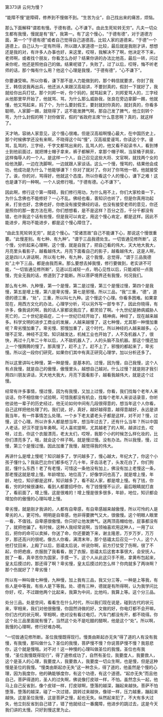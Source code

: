 第373讲 云何为慢？

“能障不慢”是障碍，修养到不慢做不到。“生苦为业”，自己找出来的痛苦，烦恼。

那么下面解释“谓若有慢。于德有德。心不谦下。由此生死轮转无穷”。凡夫一切众生都有我慢，慢就是有“我”，我第一。有了这个慢心，“于德有德”，对于道德方面，第一个“于德有德”或者自己觉得自己道德高，比较人家的道德来，“于德”一个道德上，自己认为一定有所得，所以跟人家道德一比较，最后就是我刚才讲，想想还是我的对，有许多人办事也好，来这里，哎呀，我解决不了啊，他决定不下来，老师啊，或者找个朋友，你看怎么办好？结果你讲的办法比他高，最后一转，问过来你呢，他还是照他自己的做。结果呢错了，失败了。过了以后，哎呀，悔不听老师的话，那个悔有什么用？他这个心理是我慢，“于德有德”，“心不谦下”。

你要谦受嘛。所以你看，谦下那不是人力能做到的，那个韩信就要求，你封了我王，韩信说我再出兵，他还派人来跟汉高祖讲，不要封真的，假封一下就好了，我就给你出兵打仗。那个刘邦一听，你个妈的，就骂起来了，刘邦爱骂人的，三字经从他那里早开始了，他就骂、骂，为什么那么威胁我，张良在旁边拿脚一踢，他就懂，他又骂起来，妈了个，为什么要封假王，要封就封你真的，就封真的，你看多聪明，人家脚一踢，就晓得了，这不能发脾气啊，那自己发了脾气，他立刻转个弯，为什么封假的啊？封你做官，假的“省政府主席”什么意思啊？真的，就这样了。

天才呐，容纳人家意见，这个慢心很难。但是汉高祖啊慢心最大，在中国历史上，那个时候佛学还没有来啊，不晓得这个叫“慢”，汉高祖爱谩骂，你读这个字。谩骂，乱骂的，三字经，千字文都骂出来的，乱骂人的，他又看不起读书人，看到博士到他前面过，就把博士帽子拿来，裤子都解开，拿那个帽子啊，当尿桶子屙尿，这样侮辱人的一个人。是这样一个人，自己召见这些大将、文官啊，就找两个女的给他洗脚，一边在洗脚啊，一边就跟人家谈话。这么一个慢，慢骂的，结果他会成功，他成功是为什么？他能够谦下！你对了就对了。你对了你骂他一顿，他就接受了。诶，你的对，骂得好，他就这个态度。所以你看这个人的慢心，谦下之难！这也是谦下的一种啊。一个人说修行哦，“于德有德。心不谦下”。

因此啊，修行这个第一障碍，我们修行用功，为什么用不上，你们大家检查一下，为什么念佛也不能修好？一心不乱。佛经也看，善知识也听了，但是你真用功起来，打坐也好，念佛也好，你绝没有接受佛经的话，也没有接受老师的意见，你还是照你的那一套方法在用，你们想想看，是不是这样？百分之百，千分千都没有错，也许我这个话有些慢，但是我可以肯定，用这个慢心肯定，都是这样。因此不能进步，用功不能进步，都是这个慢心障住了。

“由此生死轮转无穷”，就这个慢心。“受诸苦故”自己不能谦下心，那说这个慢很重要。“此慢差别。有七种、有九种”。“谓于三品我德处生。一切皆通见修所断”。这个慢，分析起来心理啊，这个慢，就是自我了，把自己看的伟大，天大地大我大，月亮里头看影子，越看越伟大。月亮下面看自己的影子，越看越伟大，这是人啊，这是四川人讲话啊，所以有七种，有九种，这个我慢，总觉得，“谓于三品我德处”上中下三品，都是由我而来。那么要想去掉我慢，修行要做到，老实讲不可能，“一切皆通见修所断”，见道以后减轻一点，明心见性以后，只能减轻一点我慢，完全无我的话，修道到了才能断。所以菩萨境界还有我慢，何况我们。

那么有七种、九种慢，第一个是慢，第二是过慢，第三个是慢过慢，第四个是我慢，第五是增上慢，第六是卑劣慢，第七是邪慢。所以三品，“我”三重，“德”，道德的德三重，“处”，三重，所以叫七九种。这个慢这个心理。你看多困难。如果拿现在，用西方文化的办法，心理学分析，可以另外写一部专书了，因此你晓得，有许多，像我说的啊，我的话人家都说我应了，都灵验了啊。十九世纪是肺病威胁人死亡的，二十世纪是癌症，二十一世纪已经开始了，精神病，神经了，现在越来越多。科学文明的进步工商业的发展，人越来越慢了，这七种慢，尤其那一种慢加重呢？卑劣慢加重了。卑劣慢、邪慢加重了，这个时代，所以神经的人越来越多。心理不正常，神经不正常。知识越发达，机械工业也开始了，人不及机器人了，很快，再过十几年二十年以后，人不敌机器人了，人的头脑不及机器。那这个慢还加上一个慢腾腾的慢了。那真慢了，赶不上了。赶不上了，邪慢的都起来了，卑劣慢。所以这一段你们研究，如果你们其中有真正研究心理学，加以分析还多了。

所以这里讲叫七种慢，第一种是慢，是基本的。过慢，因为慢，自己我慢，这个人有点我慢，就是自己的傲慢，傲慢里头，越想自己越对。什么过慢？就是刚才我引用四川朋友讲话，天大地大我大，月亮下面看影子，越看我越伟大，就是这个过慢。

经常有许多事情，慢过慢，因为有我慢，又加上过慢，你看，我们找每个老年人来谈话，你不相信做个试验啊，可惜我都没有机会，找每个老年人来谈话录音，你听他谈他一辈子的历史经过，他无论如何中间有几段很得意的，想当年这个人你看，自己这样把他处理了的。我们说，好，真好，越好越得意，越得意越好，永远是讲我当年，有一件事情怎么处理。一个乡下老太婆老头子都是这样，对不对？慢，过慢，这个心理。所以许多人都是想当年，想当年过去了，还有什么当年？所以中国人老话，好汉不提当年勇啊。可人喜欢提啊，尤其越老了的人啊，越讲过去，哎呀，过去，你这个衣服漂亮，老太太们，哎呀，我那个小的时候怎么样化妆的，比你们漂亮多了。哦，就会这个样子啊。就是慢过慢。没有办法。所以我慢，慢，过慢，第三个是慢过慢。因此加重了我慢，越觉得我的伟大。

再讲什么是增上慢呢？知识越多了，学问越多了，慢心越大，年纪大了，你这个小孩子懂什么？我盐巴比你们都多吃了几十年，牙齿活老了，头发花白了，你们狗屁，懂什么东西！老了有老慢，可惜这一条他没有加上，佛没有加上老慢这一条，那老慢这就是增上慢。年龄增加，地位高了，好像学问也高了，就是增上慢，年龄，地位，知识都是这样，知识越多了，看不起人家，都是增上慢。有了钱，你看，穷的时候很谦和，看到人都要招呼你，有了钱慢慢不认识，最后眼睛就打直了，看前面了，增上慢。这是很难的！增上慢是很多很多，年龄，地位，知识都会增加你的傲慢的心理叫增上慢。

卑劣慢，就是刚才我讲的，人都有自卑感，有自卑感越来越傲慢，所以可怜的人是卑劣的人，更可怜。明明是自卑感，他非得要脾气又大，很傲慢。这个明眼人眼里一看，不值钱。自卑感很傲慢。你只好让他发脾气。送两顶高帽给他，屁事都没有了，就把他骗了。有时候，这种人我经常说啊，当领袖喜欢用这种人，一用了以后，把你的命可以卖掉，你送了命，你还要跪下来，谢主隆恩，万岁万岁，万万岁，那还高兴的很呢。像古人你看，满清末年，那个慈禧太后召见一个人，这个人他打仗回来，上殿了以后，慈禧太后说，听说你啊，前方打仗受了伤啊，很了不起，你把疤痕，衣服脱了我看看，脱了衣服，慈禧太后这套本事很大，会安抚人。脱了一看，真辛苦你为国家，手摸一下。这个人从此这只手不用，拿黄布包起来，皇太后摸过的，那还得了啊？卑劣慢，皇太后摸过的怎么样？你肉就多了两块啊？那个伤就好了？卑劣慢！

所以有一种叫做七种慢，九种慢，加上我有三品，我又分三等，一种是上等我，有些人是中等我，有些人是下等我。处、德有三种，德就是有所得啊，认为我学问比你好，哎，不过跟他两个比起来，我算为中间，比他吗，我算上等。这个分三品。

处分三品。处是空间，看看生在什么时代，所以我们现在说是，碰到古代的状元来，宰相来，我们对他很傲慢，你固然诗做的好，文做的好，你电灯都不会开嘛，你们古代的状元啊，宰相啊，绝对没有看过电灯。汽车门都没有开，都不晓得。你这个处三品里面就有慢了。当然这个处不是吃醋的醋啊，他是这个“处”。所以啊，我慢的心理啊，修行好难办啊。

“一切皆通见修所断。圣位我慢既得现行。慢类由斯起亦无失”得了道的人有没有我慢，有我慢，那叫做什么？圣位的我慢，菩萨慢不慢？你说菩萨慢不慢？我慈悲你，这个就是慢哦。对不对！这一种慢的心理叫做圣位的我慢。圣位也有我慢，“圣位我慢既得现行”，得了道修成功了，自然有圣位，我要度人，我要救人，这个是圣人的心理，我要度人，我要救人，我要度一切众生啊，也是慢，但是这种慢是圣位的我慢。“慢类由斯起亦无失”这一种念头，得了道的，他虽然是个慢的心理，因为我度你，他的确能够度你，有这个功德，有这个道德。“起亦无失”而且他自己，菩萨得道的，圣人的过失啊，佛说像打皮球一样，不怕。虽然念头一起，他马上自己反省到，像个皮球一样，打皮球啊，堕落的越深，蹦起来越快。菩萨不怕堕落，堕落的越深，碰了一次过错，跳转过来越快，像球一样，压力越重，蹦起来越快。这是圣位我慢，这是菩萨之慢，起也无失。纵然起来犯了，不大有多大过失，他立刻反省到自己错了，错了他就经过一番魔障，他进步的跳过去，这是今天我们讲的太慢。只好到慢这里为止。


